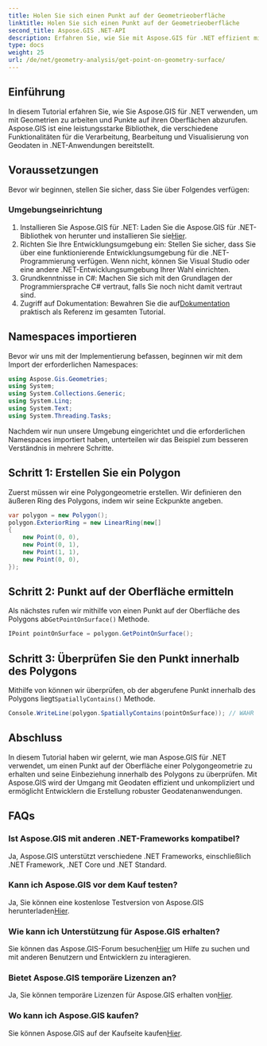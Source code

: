 ```yaml
---
title: Holen Sie sich einen Punkt auf der Geometrieoberfläche
linktitle: Holen Sie sich einen Punkt auf der Geometrieoberfläche
second_title: Aspose.GIS .NET-API
description: Erfahren Sie, wie Sie mit Aspose.GIS für .NET effizient mit Geodaten arbeiten. Schritt-für-Schritt-Anleitung und FAQs enthalten.
type: docs
weight: 25
url: /de/net/geometry-analysis/get-point-on-geometry-surface/
---
```

## Einführung
In diesem Tutorial erfahren Sie, wie Sie Aspose.GIS für .NET verwenden, um mit Geometrien zu arbeiten und Punkte auf ihren Oberflächen abzurufen. Aspose.GIS ist eine leistungsstarke Bibliothek, die verschiedene Funktionalitäten für die Verarbeitung, Bearbeitung und Visualisierung von Geodaten in .NET-Anwendungen bereitstellt.
## Voraussetzungen
Bevor wir beginnen, stellen Sie sicher, dass Sie über Folgendes verfügen:
### Umgebungseinrichtung
1. Installieren Sie Aspose.GIS für .NET: Laden Sie die Aspose.GIS für .NET-Bibliothek von herunter und installieren Sie sie[Hier](https://releases.aspose.com/gis/net/).
2. Richten Sie Ihre Entwicklungsumgebung ein: Stellen Sie sicher, dass Sie über eine funktionierende Entwicklungsumgebung für die .NET-Programmierung verfügen. Wenn nicht, können Sie Visual Studio oder eine andere .NET-Entwicklungsumgebung Ihrer Wahl einrichten.
3. Grundkenntnisse in C#: Machen Sie sich mit den Grundlagen der Programmiersprache C# vertraut, falls Sie noch nicht damit vertraut sind.
4.  Zugriff auf Dokumentation: Bewahren Sie die auf[Dokumentation](https://reference.aspose.com/gis/net/) praktisch als Referenz im gesamten Tutorial.

## Namespaces importieren
Bevor wir uns mit der Implementierung befassen, beginnen wir mit dem Import der erforderlichen Namespaces:

```csharp
using Aspose.Gis.Geometries;
using System;
using System.Collections.Generic;
using System.Linq;
using System.Text;
using System.Threading.Tasks;
```

Nachdem wir nun unsere Umgebung eingerichtet und die erforderlichen Namespaces importiert haben, unterteilen wir das Beispiel zum besseren Verständnis in mehrere Schritte.
## Schritt 1: Erstellen Sie ein Polygon
Zuerst müssen wir eine Polygongeometrie erstellen. Wir definieren den äußeren Ring des Polygons, indem wir seine Eckpunkte angeben.
```csharp
var polygon = new Polygon();
polygon.ExteriorRing = new LinearRing(new[]
{
    new Point(0, 0),
    new Point(0, 1),
    new Point(1, 1),
    new Point(0, 0),
});
```
## Schritt 2: Punkt auf der Oberfläche ermitteln
Als nächstes rufen wir mithilfe von einen Punkt auf der Oberfläche des Polygons ab`GetPointOnSurface()` Methode.
```csharp
IPoint pointOnSurface = polygon.GetPointOnSurface();
```
## Schritt 3: Überprüfen Sie den Punkt innerhalb des Polygons
 Mithilfe von können wir überprüfen, ob der abgerufene Punkt innerhalb des Polygons liegt`SpatiallyContains()` Methode.
```csharp
Console.WriteLine(polygon.SpatiallyContains(pointOnSurface)); // WAHR
```

## Abschluss
In diesem Tutorial haben wir gelernt, wie man Aspose.GIS für .NET verwendet, um einen Punkt auf der Oberfläche einer Polygongeometrie zu erhalten und seine Einbeziehung innerhalb des Polygons zu überprüfen. Mit Aspose.GIS wird der Umgang mit Geodaten effizient und unkompliziert und ermöglicht Entwicklern die Erstellung robuster Geodatenanwendungen.
## FAQs
### Ist Aspose.GIS mit anderen .NET-Frameworks kompatibel?
Ja, Aspose.GIS unterstützt verschiedene .NET Frameworks, einschließlich .NET Framework, .NET Core und .NET Standard.
### Kann ich Aspose.GIS vor dem Kauf testen?
 Ja, Sie können eine kostenlose Testversion von Aspose.GIS herunterladen[Hier](https://releases.aspose.com/).
### Wie kann ich Unterstützung für Aspose.GIS erhalten?
 Sie können das Aspose.GIS-Forum besuchen[Hier](https://forum.aspose.com/c/gis/33) um Hilfe zu suchen und mit anderen Benutzern und Entwicklern zu interagieren.
### Bietet Aspose.GIS temporäre Lizenzen an?
 Ja, Sie können temporäre Lizenzen für Aspose.GIS erhalten von[Hier](https://purchase.aspose.com/temporary-license/).
### Wo kann ich Aspose.GIS kaufen?
 Sie können Aspose.GIS auf der Kaufseite kaufen[Hier](https://purchase.aspose.com/buy).
